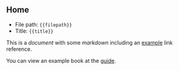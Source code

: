 ## Home

* File path: `{{filepath}}`
* Title: `{{title}}`

This is a *document* with some _markdown_ including an [example][] link reference.

You can view an example book at the [guide](/guide/).

[example]: https://example.org 
